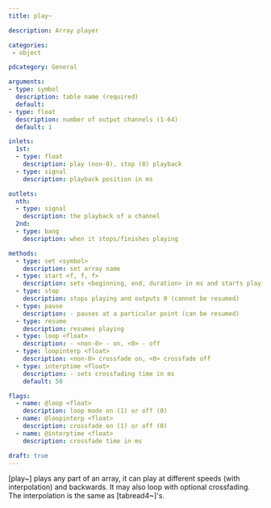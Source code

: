 ```yaml
---
title: play~

description: Array player

categories:
 - object

pdcategory: General

arguments:
- type: symbol
  description: table name (required)
  default:
- type: float
  description: number of output channels (1-64)
  default: 1

inlets:
  1st:
  - type: float
    description: play (non-0), stop (0) playback
  - type: signal
    description: playback position in ms

outlets:
  nth:
  - type: signal
    description: the playback of a channel
  2nd:
  - type: bang
    description: when it stops/finishes playing

methods: 
  - type: set <symbol>
    description: set array name
  - type: start <f, f, f>
    description: sets <beginning, end, duration> in ms and starts playing
  - type: stop
    description: stops playing and outputs 0 (cannot be resumed)
  - type: pause
    description: - pauses at a particular point (can be resumed)
  - type: resume
    description: resumes playing
  - type: loop <float>
    description: - <non-0> - on, <0> - off
  - type: loopinterp <float>
    description: <non-0> crossfade on, <0> crossfade off
  - type: interptime <float>
    description: - sets crossfading time in ms
    default: 50

flags:
  - name: @loop <float>
    description: loop mode on (1) or off (0)
  - name: @loopinterp <float>
    description: crossfade on (1) or off (0)
  - name: @interptime <float>
    description: crossfade time in ms

draft: true
---
```


[play~] plays any part of an array, it can play at different speeds (with interpolation) and backwards. It may also loop with optional crossfading. The interpolation is the same as [tabread4~]'s.